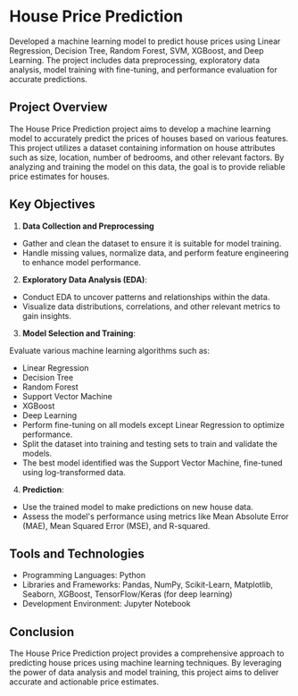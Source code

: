 # House Price Prediction
Developed a machine learning model to predict house prices using Linear Regression, Decision Tree, Random Forest, SVM, XGBoost, and Deep Learning. The project includes data preprocessing, exploratory data analysis, model training with fine-tuning, and performance evaluation for accurate predictions.

## Project Overview
The House Price Prediction project aims to develop a machine learning model to accurately predict the prices of houses based on various features. This project utilizes a dataset containing information on house attributes such as size, location, number of bedrooms, and other relevant factors. By analyzing and training the model on this data, the goal is to provide reliable price estimates for houses.

## Key Objectives
1. **Data Collection and Preprocessing**
- Gather and clean the dataset to ensure it is suitable for model training.
- Handle missing values, normalize data, and perform feature engineering to enhance model performance.

2. **Exploratory Data Analysis (EDA)**:
- Conduct EDA to uncover patterns and relationships within the data.
- Visualize data distributions, correlations, and other relevant metrics to gain insights.

3. **Model Selection and Training**:

Evaluate various machine learning algorithms such as:
- Linear Regression
- Decision Tree
- Random Forest
- Support Vector Machine
- XGBoost
- Deep Learning
- Perform fine-tuning on all models except Linear Regression to optimize performance.
- Split the dataset into training and testing sets to train and validate the models.
- The best model identified was the Support Vector Machine, fine-tuned using log-transformed data.

4. **Prediction**:
- Use the trained model to make predictions on new house data.
- Assess the model's performance using metrics like Mean Absolute Error (MAE), Mean Squared Error (MSE), and R-squared.

## Tools and Technologies
- Programming Languages: Python
- Libraries and Frameworks: Pandas, NumPy, Scikit-Learn, Matplotlib, Seaborn, XGBoost, TensorFlow/Keras (for deep learning)
- Development Environment: Jupyter Notebook

## Conclusion
The House Price Prediction project provides a comprehensive approach to predicting house prices using machine learning techniques. By leveraging the power of data analysis and model training, this project aims to deliver accurate and actionable price estimates.
